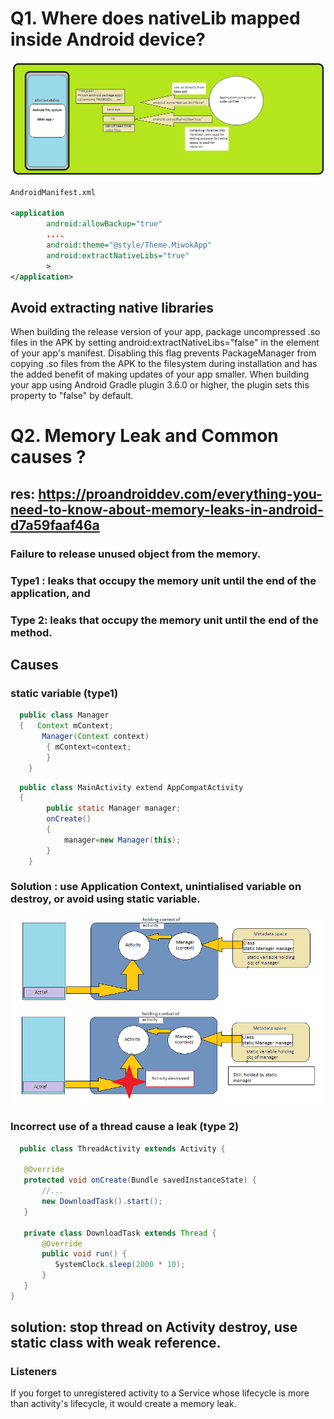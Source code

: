 # Q1. Where does nativeLib mapped  inside Android device?
<img src="img/nativelib.png"/>

```xml
AndroidManifest.xml

<application
        android:allowBackup="true"
        ....
        android:theme="@style/Theme.MiwokApp"
        android:extractNativeLibs="true"
        >
</application>
```

## Avoid extracting native libraries 
When building the release version of your app, package uncompressed .so files in the APK by setting android:extractNativeLibs="false" in the <application> element of your app's manifest. Disabling this flag prevents PackageManager from copying .so files from the APK to the filesystem during installation and has the added benefit of making updates of your app smaller. When building your app using Android Gradle plugin 3.6.0 or higher, the plugin sets this property to "false" by default.

# Q2. Memory Leak and Common causes ?
## res: https://proandroiddev.com/everything-you-need-to-know-about-memory-leaks-in-android-d7a59faaf46a

### Failure to release unused object from the memory.
### Type1 : leaks that occupy the memory unit until the end of the application, and 
### Type 2: leaks that occupy the memory unit until the end of the method.
        
## Causes
### static variable (type1)
```java    
  public class Manager
  {   Context mContext;
       Manager(Context context)
        { mContext=context;
        }
    }
 ```
```java    
  public class MainActivity extend AppCompatActivity
  {
        public static Manager manager;
        onCreate()
        {
            manager=new Manager(this);
        }
    }
 ```
 ### Solution : use Application Context, unintialised variable on destroy, or avoid using static variable.
<img src="img/ml2.png"/>

 ### Incorrect use of a thread cause a leak (type 2)
        
 ```java
   public class ThreadActivity extends Activity {

    @Override
    protected void onCreate(Bundle savedInstanceState) {
        //...
        new DownloadTask().start();
    }
    
    private class DownloadTask extends Thread {
        @Override
        public void run() {
           SystemClock.sleep(2000 * 10);
        }
    }
}
```
## solution: stop thread on Activity destroy, use static class with weak reference.

### Listeners  
If you forget to unregistered activity to a Service whose lifecycle is more than activity's lifecycle, it would create a memory leak.


        
    
